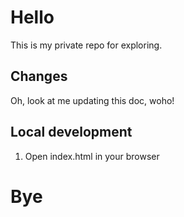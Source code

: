 # Hello

This is my private repo for exploring.

## Changes

Oh, look at me updating this doc, woho!

## Local development

1. Open index.html in your browser

# Bye

